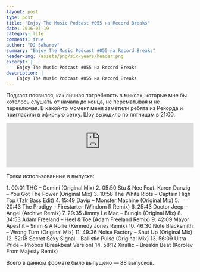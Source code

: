 ```yaml
---
layout: post
type: post
title: "Enjoy The Music Podcast #055 на Record Breaks"
date: 2016-03-19
category: life
comments: true
author: "DJ Saharov"
summary: "Enjoy The Music Podcast #055 на Record Breaks"
header-img: /assets/png/six-years/header.png
excerpt: |
    Enjoy The Music Podcast #055 на Record Breaks
description: |
    Enjoy The Music Podcast #055 на Record Breaks
---
```


<p>
<span class="firstcharacter">П</span>одкаст появился, как личная потребность в миксах, которые мне бы хотелось слушать от начала до конца, не перематывая и не переключая. В какой-то момент меня заметили ребята из Рекорда и пригласили в эфирную сетку. Шоу выходило по пятницам в 21:00.
</p>

<iframe width="100%" height="120" src="https://player-widget.mixcloud.com/widget/iframe/?hide_cover=1&feed=%2Fdjsaharovofficial%2Fenjoy-the-music-podcast-055%2F" frameborder="0" allow="encrypted-media; fullscreen; autoplay; idle-detection; speaker-selection; web-share;" ></iframe>

<p>Треки использованные в выпуске:</p>
1. 00:01 THC – Gemini (Original Mix)
2. 05:50 Stu & Nee Feat. Karen Danzig – You Got The Power (Original Mix)
3. 10:58 The White Riots  – Captain High Top (Tzlr Bass Edit)
4. 15:49 Davip – Monster Machine (Original Mix)
5. 20:43 The Prodigy – Firestarter (Windom R Remix)
6. 25:43 Doctor Jeep – Angel (Archive Remix)
7. 29:35 Jimmy Le Mac – Bungle (Original Mix)
8. 34:53 Adam Freeland  – Heel & Toe (Adam Freeland Remix)
9. 42:09 Mayor Apeshit – 9mm & A Rollie (Kennedy Jones Remix)
10. 46:30 Note Blacksmith – Wrong Turn (Original Mix)
11. 49:36 Noise Factory – Shut Up (Original Mix)
12. 52:18 Secret Sexy Signal – Ballistic Pulse (Original Mix)
13. 56:09 Ultra Pride – Phobos (Breakbeat Version)
14. 58:12 Xirallic  – Breakin Beat (Korolev From Majesty Remix)

<p>Всего в данном формате было выпущено &mdash; 88 выпусков.</p>